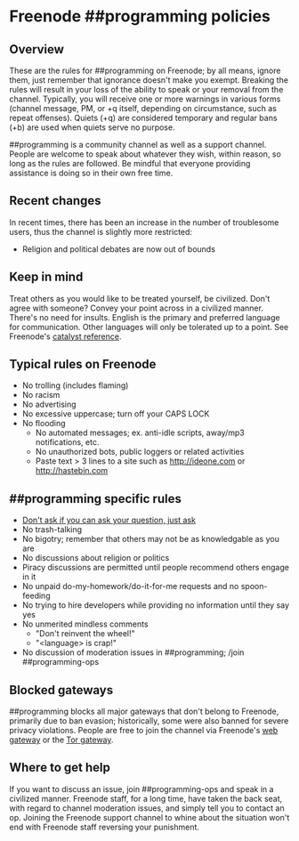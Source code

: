 # Freenode \#\#programming policies

## Overview
These are the rules for ##programming on Freenode; by all means, ignore them, just remember that ignorance doesn't make you exempt. Breaking the rules will result in your loss of the ability to speak or your removal from the channel. Typically, you will receive one or more warnings in various forms (channel message, PM, or +q itself, depending on circumstance, such as repeat offenses). Quiets (+q) are considered temporary and regular bans (+b) are used when quiets serve no purpose.

\#\#programming is a community channel as well as a support channel. People are welcome to speak about whatever they wish, within reason, so long as the rules are followed. Be mindful that everyone providing assistance is doing so in their own free time.

## Recent changes
In recent times, there has been an increase in the number of troublesome users, thus the channel is slightly more restricted:

  * Religion and political debates are now out of bounds

## Keep in mind
Treat others as you would like to be treated yourself, be civilized. Don't agree with someone? Convey your point across in a civilized manner. There's no need for insults. English is the primary and preferred language for communication. Other languages will only be tolerated up to a point. See Freenode's [catalyst reference](https://freenode.net/catalysts.shtml).

## Typical rules on Freenode

  * No trolling (includes flaming)
  * No racism
  * No advertising
  * No excessive uppercase; turn off your CAPS LOCK
  * No flooding
    * No automated messages; ex. anti-idle scripts, away/mp3 notifications, etc.
    * No unauthorized bots, public loggers or related activities
    * Paste text > 3 lines to a site such as http://ideone.com or http://hastebin.com

## \#\#programming specific rules

  * [Don't ask if you can ask your question, just ask](http://catb.org/~esr/faqs/smart-questions.html)
  * No trash-talking
  * No bigotry; remember that others may not be as knowledgable as you are
  * No discussions about religion or politics
  * Piracy discussions are permitted until people recommend others engage in it
  * No unpaid do-my-homework/do-it-for-me requests and no spoon-feeding
  * No trying to hire developers while providing no information until they say yes
  * No unmerited mindless comments
    * "Don't reinvent the wheel!"
    * "\<language\> is crap!"
  * No discussion of moderation issues in ##programming; /join ##programming-ops

## Blocked gateways
\#\#programming blocks all major gateways that don't belong to Freenode, primarily due to ban evasion; historically, some were also banned for severe privacy violations. People are free to join the channel via Freenode's [web gateway](https://webchat.freenode.net) or the [Tor gateway](https://freenode.net/irc_servers.shtml#tor).

## Where to get help
If you want to discuss an issue, join ##programming-ops and speak in a civilized manner. Freenode staff, for a long time, have taken the back seat, with regard to channel moderation issues, and simply tell you to contact an op. Joining the Freenode support channel to whine about the situation won't end with Freenode staff reversing your punishment.
